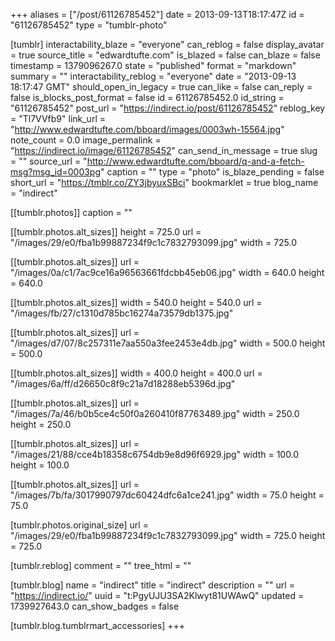 +++
aliases = ["/post/61126785452"]
date = 2013-09-13T18:17:47Z
id = "61126785452"
type = "tumblr-photo"

[tumblr]
interactability_blaze = "everyone"
can_reblog = false
display_avatar = true
source_title = "edwardtufte.com"
is_blazed = false
can_blaze = false
timestamp = 1379096267.0
state = "published"
format = "markdown"
summary = ""
interactability_reblog = "everyone"
date = "2013-09-13 18:17:47 GMT"
should_open_in_legacy = true
can_like = false
can_reply = false
is_blocks_post_format = false
id = 61126785452.0
id_string = "61126785452"
post_url = "https://indirect.io/post/61126785452"
reblog_key = "Tl7VVfb9"
link_url = "http://www.edwardtufte.com/bboard/images/0003wh-15564.jpg"
note_count = 0.0
image_permalink = "https://indirect.io/image/61126785452"
can_send_in_message = true
slug = ""
source_url = "http://www.edwardtufte.com/bboard/q-and-a-fetch-msg?msg_id=0003pg"
caption = ""
type = "photo"
is_blaze_pending = false
short_url = "https://tmblr.co/ZY3jbyuxSBci"
bookmarklet = true
blog_name = "indirect"

[[tumblr.photos]]
caption = ""

[[tumblr.photos.alt_sizes]]
height = 725.0
url = "/images/29/e0/fba1b99887234f9c1c7832793099.jpg"
width = 725.0

[[tumblr.photos.alt_sizes]]
url = "/images/0a/c1/7ac9ce16a96563661fdcbb45eb06.jpg"
width = 640.0
height = 640.0

[[tumblr.photos.alt_sizes]]
width = 540.0
height = 540.0
url = "/images/fb/27/c1310d785bc16274a73579db1375.jpg"

[[tumblr.photos.alt_sizes]]
url = "/images/d7/07/8c257311e7aa550a3fee2453e4db.jpg"
width = 500.0
height = 500.0

[[tumblr.photos.alt_sizes]]
width = 400.0
height = 400.0
url = "/images/6a/ff/d26650c8f9c21a7d18288eb5396d.jpg"

[[tumblr.photos.alt_sizes]]
url = "/images/7a/46/b0b5ce4c50f0a260410f87763489.jpg"
width = 250.0
height = 250.0

[[tumblr.photos.alt_sizes]]
url = "/images/21/88/cce4b18358c6754db9e8d96f6929.jpg"
width = 100.0
height = 100.0

[[tumblr.photos.alt_sizes]]
url = "/images/7b/fa/3017990797dc60424dfc6a1ce241.jpg"
width = 75.0
height = 75.0

[tumblr.photos.original_size]
url = "/images/29/e0/fba1b99887234f9c1c7832793099.jpg"
width = 725.0
height = 725.0

[tumblr.reblog]
comment = ""
tree_html = ""

[tumblr.blog]
name = "indirect"
title = "indirect"
description = ""
url = "https://indirect.io/"
uuid = "t:PgyUJU3SA2Klwyt81UWAwQ"
updated = 1739927643.0
can_show_badges = false

[tumblr.blog.tumblrmart_accessories]
+++
